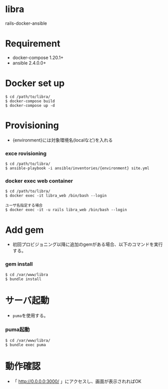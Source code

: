 # libra
rails-docker-ansible

# Requirement
- docker-compose 1.20.1+
- ansible 2.4.0.0+

# Docker set up

```
$ cd /path/to/libra/
$ docker-compose build
$ docker-compose up -d
```

# Provisioning

- {environment}には対象環境名(localなど)を入れる

### exce rovisioning

```
$ cd /path/to/libra/
$ ansible-playbook -i ansible/inventories/{environment} site.yml
```

### docker exec web container

```
$ cd /path/to/libra/
$ docker exec -it libra_web /bin/bash --login

ユーザ名指定する場合
$ docker exec -it -u rails libra_web /bin/bash --login
```

# Add gem
- 初回プロビジョニング以降に追加のgemがある場合、以下のコマンドを実行する。

### gem install

```
$ cd /var/www/libra
$ bundle install
```

# サーバ起動
- `puma`を使用する。

### puma起動

```
$ cd /var/www/libra/
$ bundle exec puma
```

# 動作確認

- 「 http://0.0.0.0:3000/ 」にアクセスし、画面が表示されればOK
